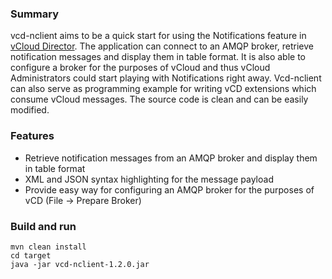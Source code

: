 ### Summary
vcd-nclient aims to be a quick start for using the Notifications feature in [vCloud Director].
The application can connect to an AMQP broker, retrieve notification messages and display
them in table format. It is also able to configure a broker for the purposes of vCloud and thus
vCloud Administrators could start playing with Notifications right away. Vcd-nclient can also
serve as programming example for writing vCD extensions which consume vCloud messages.
The source code is clean and can be easily modified.

### Features
* Retrieve notification messages from an AMQP broker and display them in table format
* XML and JSON syntax highlighting for the message payload
* Provide easy way for configuring an AMQP broker for the purposes of vCD (File -> Prepare Broker)

### Build and run
    mvn clean install
    cd target
    java -jar vcd-nclient-1.2.0.jar

  [vCloud Director]: https://www.vmware.com/products/vcloud-director/overview.html
